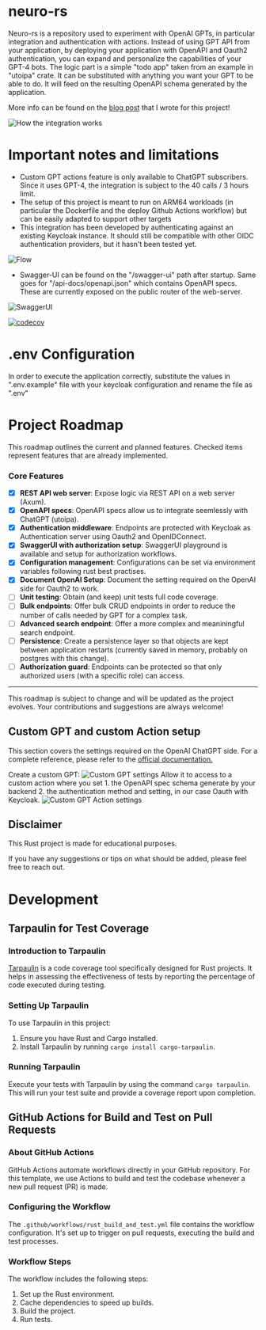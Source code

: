 # neuro-rs
Neuro-rs is a repository used to experiment with OpenAI GPTs, in particular integration and authentication with actions.
Instead of using GPT API from your application, by deploying your application with OpenAPI and Oauth2 authentication, you can expand and personalize the capabilities of your GPT-4 bots.
The logic part is a simple "todo app" taken from an example in "utoipa" crate. It can be substituted with anything you want your GPT to be able to do. It will feed on the resulting OpenAPI schema generated by the application.

More info can be found on the [blog post](https://danielegarbagnati.com/articles/neuro-rs) that I wrote for this project!

![How the integration works](docs/images/testOpenAPI.gif)
# Important notes and limitations
- Custom GPT actions feature is only available to ChatGPT subscribers. Since it uses GPT-4, the integration is subject to the 40 calls / 3 hours limit.
- The setup of this project is meant to run on ARM64 workloads (in particular the Dockerfile and the deploy Github Actions workflow) but can be easily adapted to support other targets
- This integration has been developed by authenticating against an existing Keycloak instance. It should still be compatible with other OIDC authentication providers, but it hasn't been tested yet.


![Flow](docs/images/flow.png)

- Swagger-UI can be found on the "/swagger-ui" path after startup. Same goes for "/api-docs/openapi.json" which contains OpenAPI specs. These are currently exposed on the public router of the web-server.

![SwaggerUI](docs/images/swaggerui.png)


[![codecov](https://codecov.io/gh/danigrb/neuro-rs/graph/badge.svg?token=8KHSRXX0PY)](https://codecov.io/gh/danigrb/neuro-rs)

# .env Configuration
In order to execute the application correctly, substitute the values in ".env.example" file with your keycloak configuration and rename the file as ".env"

# Project Roadmap

This roadmap outlines the current and planned features. Checked items represent features that are already implemented.

###  Core Features
- [X] **REST API web server**: Expose logic via REST API on a web server (Axum). 
- [X] **OpenAPI specs**: OpenAPI specs allow us to integrate seemlessly with ChatGPT (utoipa). 
- [X] **Authentication middleware**: Endpoints are protected with Keycloak as Authentication server using Oauth2 and OpenIDConnect. 
- [X] **SwaggerUI with authorization setup**: SwaggerUI playground is available and setup for authorization workflows. 
- [X] **Configuration management**: Configurations can be set via environment variables following rust best practises.
- [X] **Document OpenAI Setup**: Document the setting required on the OpenAI side for Oauth2 to work.
- [ ] **Unit testing**: Obtain (and keep) unit tests full code coverage.
- [ ] **Bulk endpoints**: Offer bulk CRUD endpoints in order to reduce the number of calls needed by GPT for a complex task.
- [ ] **Advanced search endpoint**: Offer a more complex and meaniningful search endpoint.
- [ ] **Persistence**: Create a persistence layer so that objects are kept between application restarts (currently saved in memory, probably on postgres with this change).
- [ ] **Authorization guard**: Endpoints can be protected so that only authorized users (with a specific role) can access.

---

This roadmap is subject to change and will be updated as the project evolves. Your contributions and suggestions are always welcome!
## Custom GPT and custom Action setup
This section covers the settings required on the OpenAI ChatGPT side. For a complete reference, please refer to the [official documentation.](https://platform.openai.com/docs/actions/introduction) 

Create a custom GPT:
![Custom GPT settings](docs/images/custom_gpt.png)
Allow it to access to a custom action where you set 1. the OpenAPI spec schema generate by your backend 2. the authentication method and setting, in our case Oauth with Keycloak.
![Custom GPT Action settings](docs/images/custom_action.png)

## Disclaimer

This Rust project is made for educational purposes.

If you have any suggestions or tips on what should be added, please feel free to reach out.

# Development

## Tarpaulin for Test Coverage

### Introduction to Tarpaulin

[Tarpaulin](https://github.com/xd009642/tarpaulin) is a code coverage tool specifically designed for Rust projects. It helps in assessing the effectiveness of tests by reporting the percentage of code executed during testing.

### Setting Up Tarpaulin

To use Tarpaulin in this project:

1. Ensure you have Rust and Cargo installed.
2. Install Tarpaulin by running `cargo install cargo-tarpaulin`.

### Running Tarpaulin

Execute your tests with Tarpaulin by using the command `cargo tarpaulin`. This will run your test suite and provide a coverage report upon completion.

## GitHub Actions for Build and Test on Pull Requests

### About GitHub Actions

GitHub Actions automate workflows directly in your GitHub repository. For this template, we use Actions to build and test the codebase whenever a new pull request (PR) is made.

### Configuring the Workflow

The `.github/workflows/rust_build_and_test.yml` file contains the workflow configuration. It's set up to trigger on pull requests, executing the build and test processes.

### Workflow Steps

The workflow includes the following steps:

1. Set up the Rust environment.
2. Cache dependencies to speed up builds.
3. Build the project.
4. Run tests.

